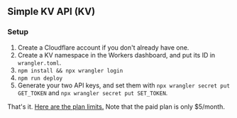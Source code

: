## Simple KV API (KV)

### Setup

1. Create a Cloudflare account if you don't already have one.
2. Create a KV namespace in the Workers dashboard, and put its ID in `wrangler.toml`.
3. `npm install && npx wrangler login`
3. `npm run deploy`
4. Generate your two API keys, and set them with `npx wrangler secret put GET_TOKEN` and `npx wrangler secret put SET_TOKEN`.

That's it. [Here are the plan limits.](https://developers.cloudflare.com/kv/platform/limits/) Note that the paid plan is only $5/month.